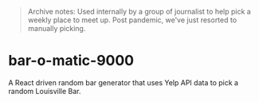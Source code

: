 > Archive notes: Used internally by a group of journalist to help pick a weekly place to meet up. Post pandemic, we've just resorted to manually picking.

# bar-o-matic-9000

A React driven random bar generator that uses Yelp API data to pick a random Louisville Bar.
